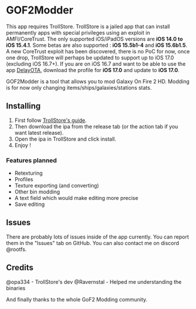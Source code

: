 # GOF2Modder

This app requires TrollStore. TrollStore is a jailed app that can install permanently apps with special privileges using an exploit in AMFI/CoreTrust. The only supported iOS/iPadOS versions are **iOS 14.0 to iOS 15.4.1**. Some betas are also supported : **iOS 15.5b1-4** and **iOS 15.6b1.5**. A new CoreTrust exploit has been discovered, there is no PoC for now, once one drop, TrollStore will perhaps be updated to support up to iOS 17.0 (excluding iOS 16.7+). 
If you are on iOS 16.7 and want to be able to use the app [DelayOTA](https://dhinakg.github.io/delayed-otas.html), download the profile for **iOS 17.0** and update to **iOS 17.0**.


GOF2Modder is a tool that allows you to mod Galaxy On Fire 2 HD.
Modding is for now only changing items/ships/galaxies/stations stats.

## Installing

1. First follow [TrollStore's guide](https://github.com/opa334/TrollStore).
2. Then download the ipa from the release tab (or the action tab if you want latest release).
3. Open the ipa in TrollStore and click install.
4. Enjoy !

### Features planned
- Retexturing
- Profiles
- Texture exporting (and converting)
- Other bin modding
- A text field which would make editing more precise
- Save editing

## Issues

There are probably lots of issues inside of the app currently. You can report them in the "Issues" tab on GitHub. You can also contact me on discord @rootfs.

## Credits 

@opa334 - TrollStore's dev
@Ravernstal - Helped me understanding the binaries

And finally thanks to the whole GoF2 Modding community.


